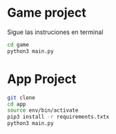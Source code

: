 # Game project

Sigue las instruciones en terminal 

```sh
cd game
python3 main.py
```

# App Project

```sh
git clone
cd app
source env/bin/activate
pip3 install -r requirements.txtx
python3 main.py
``` 